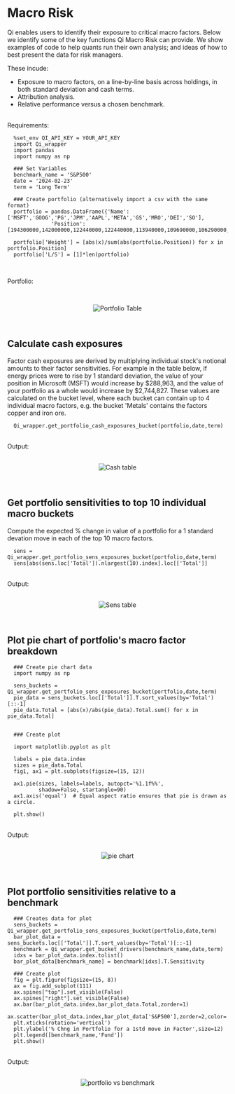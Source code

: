 # Macro Risk

Qi enables users to identify their exposure to critical macro factors. Below we identify some of the key functions Qi Macro Risk can provide. We show examples of code to help quants run their own analysis; and ideas of how to best present the data for risk managers.

These incude:
* Exposure to macro factors, on a line-by-line basis across holdings, in both standard deviation and cash terms.
* Attribution analysis.
* Relative performance versus a chosen benchmark.
<br>
Requirements:
<br>

      %set_env QI_API_KEY = YOUR_API_KEY
      import Qi_wrapper
      import pandas
      import numpy as np 

      ### Set Variables
      benchmark_name = 'S&P500'
      date = '2024-02-23'
      term = 'Long Term'
      
      ### Create portfolio (alternatively import a csv with the same format)
      portfolio = pandas.DataFrame({'Name':['MSFT','GOOG','PG','JPM','AAPL','META','GS','MRO','DEI','SO'],
                  'Position':[194300000,142000000,122440000,122440000,113940000,109690000,106290000,102040000,102040000,99060000]})

      portfolio['Weight'] = [abs(x)/sum(abs(portfolio.Position)) for x in portfolio.Position]
      portfolio['L/S'] = [1]*len(portfolio)
      
<br>

Portfolio:

   <br>
   <p align="center">
   <img src="https://github.com/Quant-Insight/API_Starter_Kit/blob/master/img/portfolio_new.png" alt="Portfolio Table"/>
   </p>
   </br>


## Calculate cash exposures

Factor cash exposures are derived by multiplying individual stock's notional amounts to their factor sensitivities. For example in the table below, if energy prices were to rise by 1 standard deviation, the value of your position in Microsoft (MSFT) would increase by $288,963, and the value of your portfolio as a whole would increase by $2,744,827. These values are calculated on the bucket level, where each bucket can contain up to 4 individual macro factors, e.g. the bucket 'Metals' contains the factors copper and iron ore.

      Qi_wrapper.get_portfolio_cash_exposures_bucket(portfolio,date,term)
      
<br>
Output:
<br>

   <br>
   <p align="center">
   <img src="https://github.com/Quant-Insight/API_Starter_Kit/blob/master/img/cash_exposures_new.png" alt="Cash table"/>
   </p>
   </br>
   
   
## Get portfolio sensitivities to top 10 individual macro buckets
   
Compute the expected % change in value of a portfolio for a 1 standard devation move in each of the top 10 macro factors.
   
      sens = Qi_wrapper.get_portfolio_sens_exposures_bucket(portfolio,date,term)
      sens[abs(sens.loc['Total']).nlargest(10).index].loc[['Total']]
      
   
<br>
Output:
<br>

   <br>
   <p align="center">
   <img src="https://github.com/Quant-Insight/API_Starter_Kit/blob/master/img/portfolio_exposures_new.png" alt="Sens table"/>
   </p>
   </br>
   
   
   ## Plot pie chart of portfolio's macro factor breakdown
   
      ### Create pie chart data  
      import numpy as np

      sens_buckets = Qi_wrapper.get_portfolio_sens_exposures_bucket(portfolio,date,term)
      pie_data = sens_buckets.loc[['Total']].T.sort_values(by='Total')[::-1]
      pie_data.Total = [abs(x)/abs(pie_data).Total.sum() for x in pie_data.Total]
      
      
      ### Create plot

      import matplotlib.pyplot as plt

      labels = pie_data.index
      sizes = pie_data.Total
      fig1, ax1 = plt.subplots(figsize=(15, 12))

      ax1.pie(sizes, labels=labels, autopct='%1.1f%%',
              shadow=False, startangle=90)
      ax1.axis('equal')  # Equal aspect ratio ensures that pie is drawn as a circle.

      plt.show()
      
   
<br>
Output:
<br>

   <br>
   <p align="center">
   <img src="https://github.com/Quant-Insight/API_Starter_Kit/blob/master/img/img/pie_chart_new.2png.png" alt="pie chart"/>
   </p>
   </br>


 ## Plot portfolio sensitivities relative to a benchmark
   
      ### Creates data for plot
      sens_buckets = Qi_wrapper.get_portfolio_sens_exposures_bucket(portfolio,date,term)
      bar_plot_data = sens_buckets.loc[['Total']].T.sort_values(by='Total')[::-1]
      benchmark = Qi_wrapper.get_bucket_drivers(benchmark_name,date,term)
      idxs = bar_plot_data.index.tolist()
      bar_plot_data[benchmark_name] = benchmark[idxs].T.Sensitivity
   
      ### Create plot
      fig = plt.figure(figsize=(15, 8))
      ax = fig.add_subplot(111)
      ax.spines["top"].set_visible(False)  
      ax.spines["right"].set_visible(False)
      ax.bar(bar_plot_data.index,bar_plot_data.Total,zorder=1)
      ax.scatter(bar_plot_data.index,bar_plot_data['S&P500'],zorder=2,color='red')
      plt.xticks(rotation='vertical')
      plt.ylabel('% Chng in Portfolio for a 1std move in Factor',size=12)
      plt.legend([benchmark_name,'Fund'])
      plt.show()
      
   
<br>
Output:
<br>

   <br>
   <p align="center">
   <img src="https://github.com/Quant-Insight/API_Starter_Kit/blob/master/img/bar_chart_new.png" alt="portfolio vs benchmark"/>
   </p>
   </br>

